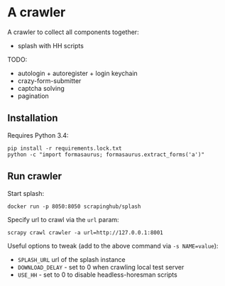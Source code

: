 A crawler
=========

A crawler to collect all components together:

* splash with HH scripts

TODO:

* autologin + autoregister + login keychain
* crazy-form-submitter
* captcha solving
* pagination


Installation
------------

Requires Python 3.4:

    pip install -r requirements.lock.txt
    python -c "import formasaurus; formasaurus.extract_forms('a')"


Run crawler
-----------

Start splash:

    docker run -p 8050:8050 scrapinghub/splash

Specify url to crawl via the ``url`` param:

    scrapy crawl crawler -a url=http://127.0.0.1:8001

Useful options to tweak (add to the above command via ``-s NAME=value``):

- ``SPLASH_URL`` url of the splash instance
- ``DOWNLOAD_DELAY`` - set to 0 when crawling local test server
- ``USE_HH`` - set to 0 to disable headless-horesman scripts
